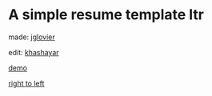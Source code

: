 # A simple resume template ltr

made: [jglovier](https://github.com/jglovier/resume-template)

edit: [khashayar](https://github.com/khashayarzavosh)

[demo](https://github.com/khashayarzavosh/resume-template-ltr)

[right to left](https://github.com/khashayarzavosh/resume-template-rtl)
